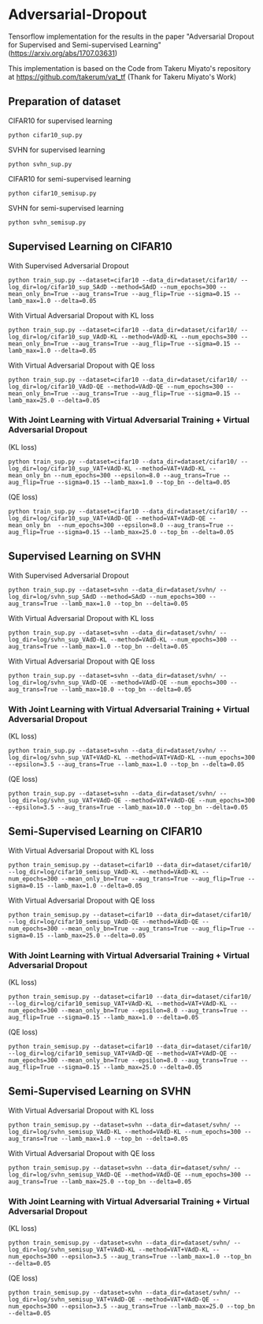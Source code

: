 # Adversarial-Dropout

Tensorflow implementation for the results in the paper "Adversarial Dropout for Supervised and Semi-supervised Learning" (https://arxiv.org/abs/1707.03631)

This implementation is based on the Code from Takeru Miyato's repository at https://github.com/takerum/vat_tf
(Thank for Takeru Miyato's Work)

## Preparation of dataset

CIFAR10 for supervised learning

```python cifar10_sup.py```

SVHN for supervised learning

```python svhn_sup.py```

CIFAR10 for semi-supervised learning

```python cifar10_semisup.py```

SVHN for semi-supervised learning

```python svhn_semisup.py```

## Supervised Learning on CIFAR10

With Supervised Adversarial Dropout

```python train_sup.py --dataset=cifar10 --data_dir=dataset/cifar10/ --log_dir=log/cifar10_sup_SAdD --method=SAdD --num_epochs=300 --mean_only_bn=True --aug_trans=True --aug_flip=True --sigma=0.15 --lamb_max=1.0 --delta=0.05```

With Virtual Adversarial Dropout with KL loss

```python train_sup.py --dataset=cifar10 --data_dir=dataset/cifar10/ --log_dir=log/cifar10_sup_VAdD-KL --method=VAdD-KL --num_epochs=300 --mean_only_bn=True --aug_trans=True --aug_flip=True --sigma=0.15 --lamb_max=1.0 --delta=0.05```

With Virtual Adversarial Dropout with QE loss

```python train_sup.py --dataset=cifar10 --data_dir=dataset/cifar10/ --log_dir=log/cifar10_VAdD-QE --method=VAdD-QE --num_epochs=300 --mean_only_bn=True --aug_trans=True --aug_flip=True --sigma=0.15 --lamb_max=25.0 --delta=0.05```

### With Joint Learning with Virtual Adversarial Training + Virtual Adversarial Dropout

(KL loss)

```python train_sup.py --dataset=cifar10 --data_dir=dataset/cifar10/ --log_dir=log/cifar10_sup_VAT+VAdD-KL --method=VAT+VAdD-KL --mean_only_bn --num_epochs=300 --epsilon=8.0 --aug_trans=True --aug_flip=True --sigma=0.15 --lamb_max=1.0 --top_bn --delta=0.05```

(QE loss)

```python train_sup.py --dataset=cifar10 --data_dir=dataset/cifar10/ --log_dir=log/cifar10_sup_VAT+VAdD-QE --method=VAT+VAdD-QE --mean_only_bn  --num_epochs=300 --epsilon=8.0 --aug_trans=True --aug_flip=True --sigma=0.15 --lamb_max=25.0 --top_bn --delta=0.05```


## Supervised Learning on SVHN

With Supervised Adversarial Dropout

```python train_sup.py --dataset=svhn --data_dir=dataset/svhn/ --log_dir=log/svhn_sup_SAdD --method=SAdD --num_epochs=300 --aug_trans=True --lamb_max=1.0 --top_bn --delta=0.05```

With Virtual Adversarial Dropout with KL loss

```python train_sup.py --dataset=svhn --data_dir=dataset/svhn/ --log_dir=log/svhn_sup_VAdD-KL --method=VAdD-KL --num_epochs=300 --aug_trans=True --lamb_max=1.0 --top_bn --delta=0.05```

With Virtual Adversarial Dropout with QE loss

```python train_sup.py --dataset=svhn --data_dir=dataset/svhn/ --log_dir=log/svhn_sup_VAdD-QE --method=VAdD-QE --num_epochs=300 --aug_trans=True --lamb_max=10.0 --top_bn --delta=0.05```

### With Joint Learning with Virtual Adversarial Training + Virtual Adversarial Dropout

(KL loss)

```python train_sup.py --dataset=svhn --data_dir=dataset/svhn/ --log_dir=log/svhn_sup_VAT+VAdD-KL --method=VAT+VAdD-KL --num_epochs=300 --epsilon=3.5 --aug_trans=True --lamb_max=1.0 --top_bn --delta=0.05```

(QE loss)

```python train_sup.py --dataset=svhn --data_dir=dataset/svhn/ --log_dir=log/svhn_sup_VAT+VAdD-QE --method=VAT+VAdD-QE --num_epochs=300 --epsilon=3.5 --aug_trans=True --lamb_max=10.0 --top_bn --delta=0.05```


## Semi-Supervised Learning on CIFAR10

With Virtual Adversarial Dropout with KL loss

```python train_semisup.py --dataset=cifar10 --data_dir=dataset/cifar10/ --log_dir=log/cifar10_semisup_VAdD-KL --method=VAdD-KL --num_epochs=300 --mean_only_bn=True --aug_trans=True --aug_flip=True --sigma=0.15 --lamb_max=1.0 --delta=0.05```

With Virtual Adversarial Dropout with QE loss

```python train_semisup.py --dataset=cifar10 --data_dir=dataset/cifar10/ --log_dir=log/cifar10_semisup_VAdD-QE --method=VAdD-QE --num_epochs=300 --mean_only_bn=True --aug_trans=True --aug_flip=True --sigma=0.15 --lamb_max=25.0 --delta=0.05```

### With Joint Learning with Virtual Adversarial Training + Virtual Adversarial Dropout

(KL loss)

```python train_semisup.py --dataset=cifar10 --data_dir=dataset/cifar10/ --log_dir=log/cifar10_semisup_VAT+VAdD-KL --method=VAT+VAdD-KL --num_epochs=300 --mean_only_bn=True --epsilon=8.0 --aug_trans=True --aug_flip=True --sigma=0.15 --lamb_max=1.0 --delta=0.05```

(QE loss)

```python train_semisup.py --dataset=cifar10 --data_dir=dataset/cifar10/ --log_dir=log/cifar10_semisup_VAT+VAdD-QE --method=VAT+VAdD-QE --num_epochs=300 --mean_only_bn=True --epsilon=8.0 --aug_trans=True --aug_flip=True --sigma=0.15 --lamb_max=25.0 --delta=0.05```

## Semi-Supervised Learning on SVHN

With Virtual Adversarial Dropout with KL loss

```python train_semisup.py --dataset=svhn --data_dir=dataset/svhn/ --log_dir=log/svhn_semisup_VAdD-KL --method=VAdD-KL --num_epochs=300 --aug_trans=True --lamb_max=1.0 --top_bn --delta=0.05```

With Virtual Adversarial Dropout with QE loss

```python train_semisup.py --dataset=svhn --data_dir=dataset/svhn/ --log_dir=log/svhn_semisup_VAdD-QE --method=VAdD-QE --num_epochs=300 --aug_trans=True --lamb_max=25.0 --top_bn --delta=0.05```

### With Joint Learning with Virtual Adversarial Training + Virtual Adversarial Dropout

(KL loss)

```python train_semisup.py --dataset=svhn --data_dir=dataset/svhn/ --log_dir=log/svhn_semisup_VAT+VAdD-KL --method=VAT+VAdD-KL --num_epochs=300 --epsilon=3.5 --aug_trans=True --lamb_max=1.0 --top_bn --delta=0.05```

(QE loss)

```python train_semisup.py --dataset=svhn --data_dir=dataset/svhn/ --log_dir=log/svhn_semisup_VAT+VAdD-QE --method=VAT+VAdD-QE --num_epochs=300 --epsilon=3.5 --aug_trans=True --lamb_max=25.0 --top_bn --delta=0.05```

